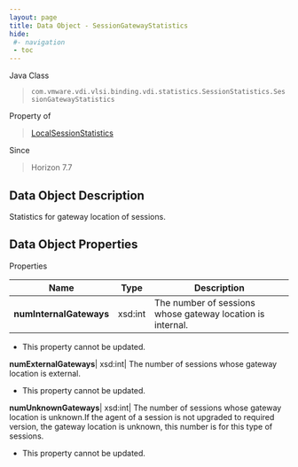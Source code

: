 ```yaml
---
layout: page
title: Data Object - SessionGatewayStatistics
hide:
 #- navigation
 - toc
---
```






Java Class  
> `com.vmware.vdi.vlsi.binding.vdi.statistics.SessionStatistics.SessionGatewayStatistics`

Property of  
> [LocalSessionStatistics](vdi.statistics.SessionStatistics.LocalSessionStatistics.md#field_detail)

Since  
> Horizon 7.7


## Data Object Description 

Statistics for gateway location of sessions. 

## Data Object Properties

Properties

Name |  Type |  Description   
---|---|---  
**numInternalGateways**|  xsd:int|  The number of sessions whose gateway location is internal.   


* This property cannot be updated.

  
**numExternalGateways**|  xsd:int|  The number of sessions whose gateway location is external.   


* This property cannot be updated.

  
**numUnknownGateways**|  xsd:int|  The number of sessions whose gateway location is unknown.If the agent of a session is not upgraded to required version, the gateway location is unknown, this number is for this type of sessions.   


* This property cannot be updated.

  
  
  
   
  
  
